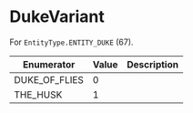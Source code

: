 # DukeVariant

For `EntityType.ENTITY_DUKE` (67). 

| Enumerator | Value | Description |
| - | - | - |
| DUKE_OF_FLIES | 0 |  |
| THE_HUSK | 1 |  |
